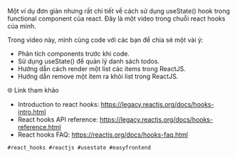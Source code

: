 Một ví dụ đơn giản nhưng rất chi tiết về cách sử dụng useState() hook trong functional component của react. Đây là một video trong chuỗi react hooks của mình.

Trong video này, mình cùng code với các bạn để chia sẻ một vài ý:

- Phân tích components trước khi code.
- Sử dụng useState() để quản lý danh sách todos.
- Hướng dẫn cách render một list các items trong ReactJS.
- Hướng dẫn remove một item ra khỏi list trong ReactJS.

🌐 Link tham khảo

- Introduction to react hooks: https://legacy.reactjs.org/docs/hooks-intro.html
- React hooks API reference: https://legacy.reactjs.org/docs/hooks-reference.html
- React hooks FAQ: https://reactjs.org/docs/hooks-faq.html

```md
#react_hooks #reactjs #usestate #easyfrontend
```
